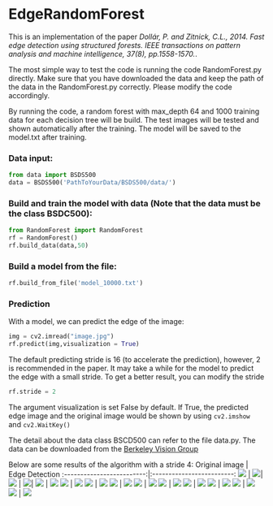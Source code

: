 # EdgeRandomForest
This is an implementation of the paper *Dollár, P. and Zitnick, C.L., 2014. Fast edge detection using structured forests. IEEE transactions on pattern analysis and machine intelligence, 37(8), pp.1558-1570.*.

The most simple way to test the code is running the code RandomForest.py directly. Make sure that you have downloaded the data and keep the path of the data in the RandomForest.py correctly. Please modify the code accordingly.

By running the code, a random forest with max_depth 64 and 1000 training data for each decision tree will be build. The test images will be tested and shown automatically after the training. The model will be saved to the model.txt after training.

### Data input:
```python
from data import BSDS500
data = BSDS500('PathToYourData/BSDS500/data/')
```

### Build and train the model with data (Note that the data must be the class BSDC500):
```python
from RandomForest import RandomForest
rf = RandomForest()
rf.build_data(data,50)
```

### Build a model from the file:
```python
rf.build_from_file('model_10000.txt')
```
### Prediction
With a model, we can predict the edge of the image:
```python
img = cv2.imread("image.jpg")
rf.predict(img,visualization = True)
```
The default predicting stride is 16 (to accelerate the prediction), however, 2 is recommended in the paper. It may take a while for the model to predict the edge with a small stride. To get a better result, you can modify the stride
```python
rf.stride = 2
```
The argument visualization is set False by default. If True, the predicted edge image and the original image would be shown by using ```cv2.imshow``` and ```cv2.WaitKey()```


The detail about the data class BSCD500 can refer to the file data.py. The data can be downloaded from the [Berkeley Vision Group](https://www2.eecs.berkeley.edu/Research/Projects/CS/vision/grouping/resources.html)

Below are some results of the algorithm with a stride 4:
Original image             |  Edge Detection
:-------------------------:|:-------------------------:
![](./original/00000.png)  |  ![](./results/00000.png)|
![](./original/00001.png)  |  ![](./results/00001.png)|
![](./original/00002.png)  |  ![](./results/00002.png)
![](./original/00003.png)  |  ![](./results/00003.png)
![](./original/00004.png)  |  ![](./results/00004.png)
![](./original/00005.png)  |  ![](./results/00005.png)
![](./original/00006.png)  |  ![](./results/00006.png)
![](./original/00007.png)  |  ![](./results/00007.png)
![](./original/00008.png)  |  ![](./results/00008.png)
![](./original/00009.png)  |  ![](./results/00009.png)
![](./original/00010.png)  |  ![](./results/00010.png)
![](./original/00011.png)  |  ![](./results/00011.png)